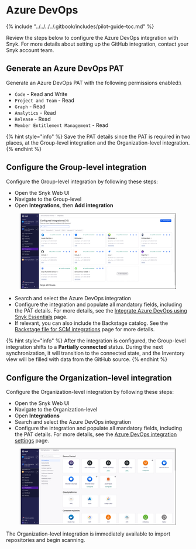 # Azure DevOps

{% include "../../../../.gitbook/includes/pilot-guide-toc.md" %}

Review the steps below to configure the Azure DevOps integration with Snyk. For more details about setting up the GitHub integration, contact your Snyk account team.

## Generate an Azure DevOps PAT&#x20;

Generate an Azure DevOps PAT  with the following permissions enabled:\


* `Code` - Read and Write
* `Project and Team` - Read
* `Graph` - Read
* `Analytics` - Read
* `Release` - Read
* `Member Entitlement Management` - Read

{% hint style="info" %}
Save the PAT details since the PAT is required in two places, at the Group-level integration and the Organization-level integration.
{% endhint %}

## Configure the Group-level integration

Configure the Group-level integration by following these steps:

* Open the Snyk Web UI
* Navigate to the Group-level
* Open **Integrations**, then **Add integration**

<figure><img src="../../../../.gitbook/assets/image (33).png" alt=""><figcaption></figcaption></figure>

* Search and select the Azure DevOps integration
* Configure the integration and populate all mandatory fields, including the PAT details. For more details, see the [Integrate Azure DevOps using Snyk Essentials](../../../../scm-integrations/group-level-integrations/azure-devops-for-snyk-essentials.md#azure-devops-integrate-using-snyk-apprisk) page.
* If relevant, you can also include the Backstage catalog. See the [Backstage file for SCM integrations](../../../../scm-ide-and-ci-cd-integrations/snyk-scm-integrations/application-context-for-scm-integrations/#backstage-file-for-scm-integrations) page for more details.

{% hint style="info" %}
After the integration is configured, the Group-level integration shifts to a **Partially connected** status. During the next synchronization, it will transition to the connected state, and the Inventory view will be filled with data from the GitHub source.
{% endhint %}

## Configure the Organization-level integration

Configure the Organization-level integration by following these steps:

* Open the Snyk Web UI
* Navigate to the Organization-level
* Open **Integrations**
* Search and select the Azure DevOps integration
* Configure the integration and populate all mandatory fields, including the PAT details. For more details, see the [Azure DevOps integration settings](../../../../scm-integrations/organization-level-integrations/azure-repositories-tfs.md#integrate-using-the-snyk-web-ui) page.

<figure><img src="../../../../.gitbook/assets/image (30).png" alt=""><figcaption></figcaption></figure>

The Organization-level integration is immediately available to import repositories and begin scanning.
